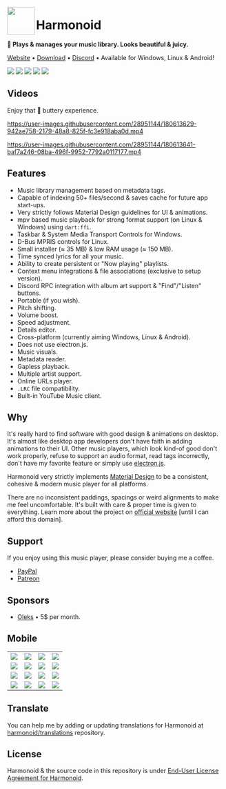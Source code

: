 <img align="left" src="https://raw.githubusercontent.com/harmonoid/harmonoid/master/windows/runner/resources/app_icon.ico" width="64" height="64"></img>

<h1 align="left">Harmonoid</h1>

**🎵 Plays & manages your music library. Looks beautiful & juicy.**

[Website](https://harmonoid.com) • [Download](https://harmonoid.com/downloads) • [Discord](https://discord.gg/2Rc3edFWd8) • Available for Windows, Linux & Android! 

![](https://github.com/harmonoid/harmonoid/blob/assets/harmonoid_W8Oi1qPZ0O_2.webp?raw=true)
![](https://github.com/harmonoid/harmonoid/blob/assets/harmonoid_MOnywQpgPB_2.webp?raw=true)
![](https://github.com/harmonoid/harmonoid/blob/assets/harmonoid_BRfMT0wIX6_2.webp?raw=true)
![](https://github.com/harmonoid/harmonoid/blob/assets/harmonoid_zZZ1d0yO5G_2.webp?raw=true)
![](https://github.com/harmonoid/harmonoid/blob/assets/harmonoid_yFdqibq6DF_2.webp?raw=true)

## Videos

Enjoy that 🧈 buttery experience.

https://user-images.githubusercontent.com/28951144/180613629-942ae758-2179-48a8-825f-fc3e918aba0d.mp4

https://user-images.githubusercontent.com/28951144/180613641-baf7a246-08ba-496f-9952-7792a0117177.mp4

## Features

- Music library management based on metadata tags.
- Capable of indexing 50+ files/second & saves cache for future app start-ups.
- Very strictly follows Material Design guidelines for UI & animations.
- mpv based music playback for strong format support (on Linux & Windows) using `dart:ffi`.
- Taskbar & System Media Transport Controls for Windows.
- D-Bus MPRIS controls for Linux.
- Small installer (≈ 35 MB) & low RAM usage (≈ 150 MB).
- Time synced lyrics for all your music.
- Ability to create persistent or "Now playing" playlists.
- Context menu integrations & file associations (exclusive to setup version).
- Discord RPC integration with album art support & "Find"/"Listen" buttons.
- Portable (if you wish).
- Pitch shifting.
- Volume boost.
- Speed adjustment.
- Details editor.
- Cross-platform (currently aiming Windows, Linux & Android).
- Does not use electron.js.
- Music visuals.
- Metadata reader.
- Gapless playback.
- Multiple artist support.
- Online URLs player.
- `.LRC` file compatibility.
- Built-in YouTube Music client.

## Why

It's really hard to find software with good design & animations on desktop. It's almost like desktop app developers don't have faith in adding animations to their UI. Other music players, which look kind-of good don't work properly, refuse to support an audio format, read tags incorrectly, don't have my favorite feature or simply use [electron.js](https://electronjs.org).

Harmonoid very strictly implements [Material Design](https://user-images.githubusercontent.com/28951144/187515841-265b2f6e-4ee3-4db5-b06d-0f7f5d684da9.webm) to be a consistent, cohesive & modern music player for all platforms.

There are no inconsistent paddings, spacings or weird alignments to make me feel uncomfortable. It's built with care & proper time is given to everything. Learn more about the project on [official website](https://harmonoid.com/) [until I can afford this domain].

## Support

If you enjoy using this music player, please consider buying me a coffee.

- [PayPal](https://paypal.me/alexmercerind)
- [Patreon](https://patreon.com/harmonoid)

## Sponsors

- [Oleks](https://www.patreon.com/user/creators?u=28979760) • 5$ per month.

## Mobile


<table>
  <tr>
    <td>
      <img src='https://user-images.githubusercontent.com/28951144/187300080-53e60e3d-d322-4b41-b0a4-0519da2e42a2.jpg'>
    </td>
    <td>
      <img src='https://user-images.githubusercontent.com/28951144/187300089-75e4a44a-bf21-48d4-82cf-054bc3749410.jpg'>
    </td>
    <td>
      <img src='https://user-images.githubusercontent.com/28951144/187300087-5962c3b1-cf52-41a3-a839-8616f1261bfe.jpg'>
    </td>
    <td>
      <img src='https://user-images.githubusercontent.com/28951144/187300091-803f86ec-88e6-422a-8de4-f90dd01c2d10.jpg'>
    </td>
  </tr>
  <tr>
    <td>
      <img src='https://user-images.githubusercontent.com/28951144/187300105-45b0ccf6-29b7-4019-bc03-508567bb9fe1.jpg'>
    </td>
    <td>
      <img src='https://user-images.githubusercontent.com/28951144/187300793-3fe34d30-a297-4aa7-819a-4f3d704621d3.jpg'>
    </td>
    <td>
      <img src='https://user-images.githubusercontent.com/28951144/187300888-22331e0f-4f1c-483e-b269-a111fbbe5b38.jpg'>
    </td>
    <td>
      <img src='https://user-images.githubusercontent.com/28951144/187300897-2c594a64-da1a-43f2-83f2-b315537d011b.jpg'>
    </td>
  </tr>
  <tr>
    <td>
      <img src='https://user-images.githubusercontent.com/28951144/187300767-6f0497b9-5186-4aff-988f-ecfeff0e6b58.jpg'>
    </td>
    <td>
      <img src='https://user-images.githubusercontent.com/28951144/187300096-769c4d35-1ff9-4083-9f88-e5c7cbb90e41.jpg'>
    </td>
    <td>
      <img src='https://user-images.githubusercontent.com/28951144/187300790-67efc600-c256-4188-8ca8-7998971fe4e1.jpg'>
    </td>
    <td>
      <img src='https://user-images.githubusercontent.com/28951144/187300112-0434c47b-1531-475d-8f82-8e4ea4b56072.jpg'>
    </td>
  </tr>
  <tr>
    <td>
      <img src='https://user-images.githubusercontent.com/28951144/187300791-b8c4bb09-c374-496a-bbc9-0e328f2022db.jpg'>
    </td>
    <td>
      <img src='https://user-images.githubusercontent.com/28951144/187300783-e323acbc-09ba-4406-ac75-4a8a09d1e2e2.jpg'>
    </td>
    <td>
      <img src='https://user-images.githubusercontent.com/28951144/187300759-6269d9b7-103c-4de3-bfcb-611304bfa5c7.jpg'>
    </td>
    <td>
      <img src='https://user-images.githubusercontent.com/28951144/187300120-cd184785-b925-46cb-bf19-ef6e3ae6de75.jpg'>
    </td>
  </tr>
</table>

## Translate

You can help me by adding or updating translations for Harmonoid at [harmonoid/translations](https://github.com/harmonoid/translations) repository.

## License

Harmonoid & the source code in this repository is under [End-User License Agreement for Harmonoid](https://github.com/harmonoid/harmonoid/blob/master/EULA.txt?raw=true).

